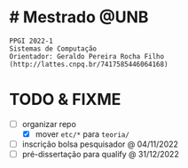 # # Mestrado @UNB

    PPGI 2022-1
    Sistemas de Computação
    Orientador: Geraldo Pereira Rocha Filho (http://lattes.cnpq.br/7417585446064168)

# TODO & FIXME

- [ ] organizar repo
    - [x] mover `etc/*` para `teoria/`
- [ ] inscrição bolsa pesquisador @ 04/11/2022
- [ ] pré-dissertação para qualify @ 31/12/2022
